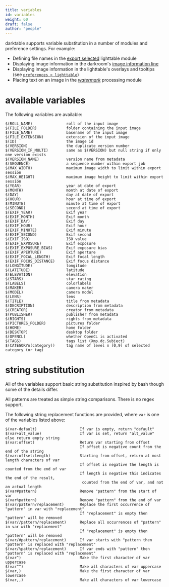 ```yaml
---
title: variables
id: variables
weight: 60
draft: false
author: "people"
---
```


darktable supports variable substitution in a number of modules and preference settings. For example:

- Defining file names in the [export selected](../module-reference/utility-modules/lighttable/export-selected.md) lighttable module
- Displaying image information in the darkroom's [image information line](../module-reference/utility-modules/darkroom/image-info-line.md)
- Displaying image information in the lighttable's overlays and tooltips (see [`preferences > lighttable`](../preferences-settings/lighttable.md))
- Placing text on an image in the [_watermark_](../module-reference/processing-modules/watermark.md) processing module

# available variables

The following variables are available:

```
$(ROLL_NAME)               roll of the input image
$(FILE_FOLDER)             folder containing the input image
$(FILE_NAME)               basename of the input image
$(FILE_EXTENSION)          extension of the input image
$(ID)                      the image id
$(VERSION)                 the duplicate version number
$(VERSION_IF_MULTI)        same as $(VERSION) but null string if only one version exists
$(VERSION_NAME)            version name from metadata
$(SEQUENCE)                a sequence number within export job
$(MAX_WIDTH)               maximum image width to limit within export session
$(MAX_HEIGHT)              maximum image height to limit within export session
$(YEAR)                    year at date of export
$(MONTH)                   month at date of export
$(DAY)                     day at date of export
$(HOUR)                    hour at time of export
$(MINUTE)                  minute at time of export
$(SECOND)                  second at time of export
$(EXIF_YEAR)               Exif year
$(EXIF_MONTH)              Exif month
$(EXIF_DAY)                Exif day
$(EXIF_HOUR)               Exif hour
$(EXIF_MINUTE)             Exif minute
$(EXIF_SECOND)             Exif second
$(EXIF_ISO)                ISO value
$(EXIF_EXPOSURE)           Exif exposure
$(EXIF_EXPOSURE_BIAS)      Exif exposure bias
$(EXIF_APERTURE)           Exif aperture
$(EXIF_FOCAL_LENGTH)       Exif focal length
$(EXIF_FOCUS_DISTANCE)     Exif focus distance
$(LONGITUDE)               longitude
$(LATITUDE)                latitude
$(ELEVATION)               elevation
$(STARS)                   star rating
$(LABELS)                  colorlabels
$(MAKER)                   camera maker
$(MODEL)                   camera model
$(LENS)                    lens
$(TITLE)                   title from metadata
$(DECRIPTION)              description from metadata
$(CREATOR)                 creator from metadata
$(PUBLISHER)               publisher from metadata
$(RIGHTS)                  rights from metadata
$(PICTURES_FOLDER)         pictures folder
$(HOME)                    home folder
$(DESKTOP)                 desktop folder
$(OPENCL)                  whether OpenCL is activated
$(TAGS)                    tags list (Xmp.dc.Subject)
$(CATEGORYn(category))     tag name of level n [0,9] of selected category (or tag)
```

# string substitution

All of the variables support basic string substitution inspired by bash though some of the details differ. 

All patterns are treated as simple string comparisons. There is no regex support. 

The following string replacement functions are provided, where `var` is one of the variables listed above:

```
$(var-default)                   If var is empty, return "default"
$(var+alt_value)                 If var is set, return "alt_value" else return empty string
$(var:offset)                    Return var starting from offset 
                                 If offset is negative count from the end of the string
$(var:offset:length)             Starting from offset, return at most length characters of var
                                 If offset is negative the length is counted from the end of var
                                 If length is negative this indicates the end of the result, 
                                  counted from the end of var, and not an actual length
$(var#pattern)                   Remove "pattern" from the start of var 
$(var%pattern)                   Remove "pattern" from the end of var 
$(var/pattern/replacement)       Replace the first occurrence of "pattern" in var with "replacement"
                                 If "replacement" is empty then "pattern" will be removed
$(var//pattern/replacement)      Replace all occurrences of "pattern" in var with "replacement"
                                 If "replacement" is empty then "pattern" will be removed
$(var/#pattern/replacement)      If var starts with "pattern then "pattern" is replaced with "replacement" 
$(var/%pattern/replacement)      If var ends with "pattern" then "pattern" is replaced with "replacement" 
$(var^)                          Make the first character of var uppercase
$(var^^)                         Make all characters of var uppercase
$(var,)                          Make the first character of var lowercase
$(var,,)                         Make all characters of var lowercase
```
